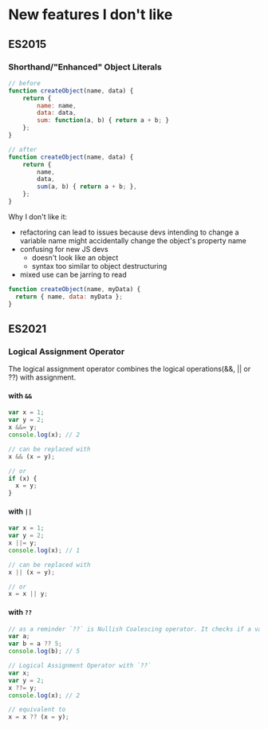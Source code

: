 # New features I don't like

## ES2015

### Shorthand/"Enhanced" Object Literals

```js
// before
function createObject(name, data) {
    return {
        name: name,
        data: data,
        sum: function(a, b) { return a + b; }
    };
}

// after
function createObject(name, data) {
    return {
        name,
        data,
        sum(a, b) { return a + b; },
    };
}
```

Why I don't like it:

- refactoring can lead to issues because devs intending to change a variable name might accidentally change the object's property name
- confusing for new JS devs
  - doesn't look like an object
  - syntax too similar to object destructuring
- mixed use can be jarring to read

```js
function createObject(name, myData) {
  return { name, data: myData };
}
```

## ES2021

### Logical Assignment Operator

The logical assignment operator combines the logical operations(&&, || or ??) with assignment.

#### with `&&`

```js
var x = 1;
var y = 2;
x &&= y;
console.log(x); // 2

// can be replaced with
x && (x = y);

// or
if (x) {
  x = y;
}
```

#### with `||`

```js
var x = 1;
var y = 2;
x ||= y;
console.log(x); // 1

// can be replaced with
x || (x = y);

// or
x = x || y;
```

#### with `??`

```js
// as a reminder `??` is Nullish Coalescing operator. It checks if a value is null or undefined.
var a;
var b = a ?? 5;
console.log(b); // 5

// Logical Assignment Operator with `??`
var x;
var y = 2;
x ??= y;
console.log(x); // 2

// equivalent to
x = x ?? (x = y);
```
